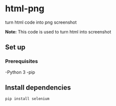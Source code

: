 # html-png
turn html code into png screenshot

<b> Note:</b>
This code is used to turn html into screenshot


## Set up

### Prerequisites

-Python 3 
-pip

## Install dependencies

```sh
pip install selenium 
```
